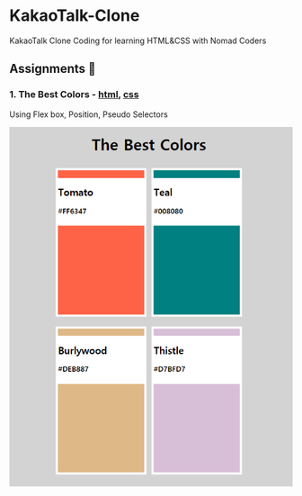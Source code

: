 # KakaoTalk-Clone
KakaoTalk Clone Coding for learning HTML&amp;CSS with Nomad Coders

## Assignments 💯

### 1. The Best Colors - [html](https://github.com/SoyeonHH/KakaoTalk-Clone/blob/main/best-colors.html), [css](https://github.com/SoyeonHH/KakaoTalk-Clone/blob/main/best-colors.css)

Using Flex box, Position, Pseudo Selectors

![The Best Colors](/image/best-colors.PNG)

